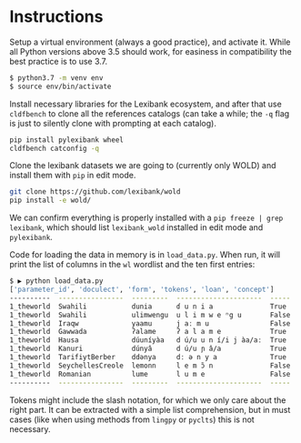 # Instructions

Setup a virtual environment (always a good practice),
and activate it. While all Python
versions above 3.5 should work, for easiness in
compatibility the best practice is to use 3.7.

```bash
$ python3.7 -m venv env
$ source env/bin/activate
```

Install necessary libraries for the Lexibank
ecosystem, and after that use
`cldfbench` to clone all the references catalogs
(can take a while; the `-q` flag is just to
silently clone with prompting at each catalog). 

```bash
pip install pylexibank wheel
cldfbench catconfig -q
```

Clone the lexibank datasets we are going to (currently
only WOLD) and install them with `pip` in edit
mode.

```bash
git clone https://github.com/lexibank/wold
pip install -e wold/
```

We can confirm everything is properly installed with
a `pip freeze | grep lexibank`, which should list
`lexibank_wold` installed in edit mode and
`pylexibank`.

Code for loading the data in memory is in
`load_data.py`. When run, it will print the list of columns in the
`wl` wordlist and the ten first entries:

```bash
$ ▶ python load_data.py
['parameter_id', 'doculect', 'form', 'tokens', 'loan', 'concept']
----------  ----------------  ---------  ---------------------  -----
1_theworld  Swahili           dunia      ɗ u n i a              True
1_theworld  Swahili           ulimwengu  u l i m w e ⁿg u       False
1_theworld  Iraqw             yaamu      j aː m u               False
1_theworld  Gawwada           ʔalame     ʔ a l a m e            True
1_theworld  Hausa             dúuníyàa   d ú/u u n í/i j àa/aː  True
1_theworld  Kanuri            dúnyâ      d ú/u ɲ â/a            True
1_theworld  TarifiytBerber    ddənya     dː ə n y a             True
1_theworld  SeychellesCreole  lemonn     l e m ɔ̃ n              False
1_theworld  Romanian          lume       l u m e                False
----------  ----------------  ---------  ---------------------  -----
```

Tokens might include the slash notation, for which we only care about the
right part. It can be extracted with a simple list comprehension, but
in must cases (like when using methods from `lingpy` or `pyclts`) this is
not necessary.
